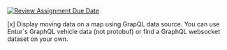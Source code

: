 [![Review Assignment Due Date](https://classroom.github.com/assets/deadline-readme-button-24ddc0f5d75046c5622901739e7c5dd533143b0c8e959d652212380cedb1ea36.svg)](https://classroom.github.com/a/y-IGFidy)

[x] Display moving data on a map using GrapQL data source. You can use Entur`s GraphQL vehicle data (not protobuf) or find a GraphQL websocket dataset on your own.

